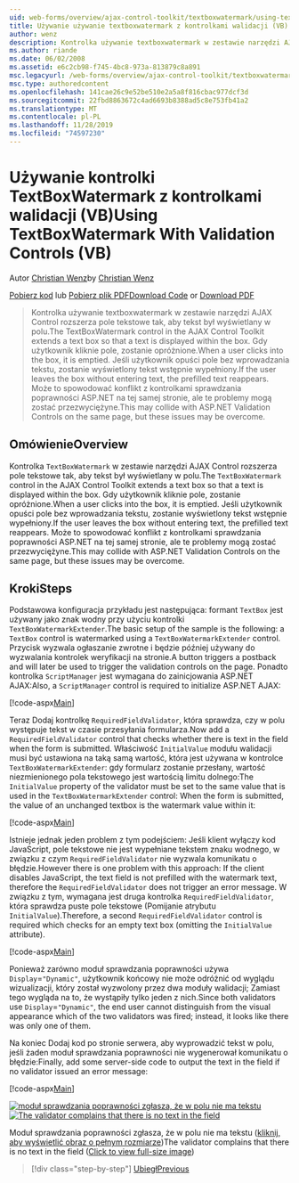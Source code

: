 ```yaml
---
uid: web-forms/overview/ajax-control-toolkit/textboxwatermark/using-textboxwatermark-with-validation-controls-vb
title: Używanie używanie textboxwatermark z kontrolkami walidacji (VB) | Microsoft Docs
author: wenz
description: Kontrolka używanie textboxwatermark w zestawie narzędzi AJAX Control rozszerza pole tekstowe tak, aby tekst był wyświetlany w polu. Gdy użytkownik kliknie w polu i...
ms.author: riande
ms.date: 06/02/2008
ms.assetid: e6c2cb98-f745-4bc8-973a-813879c8a891
msc.legacyurl: /web-forms/overview/ajax-control-toolkit/textboxwatermark/using-textboxwatermark-with-validation-controls-vb
msc.type: authoredcontent
ms.openlocfilehash: 141cae26c9e52be510e2a5a8f816cbac977dcf3d
ms.sourcegitcommit: 22fbd8863672c4ad6693b8388ad5c8e753fb41a2
ms.translationtype: MT
ms.contentlocale: pl-PL
ms.lasthandoff: 11/28/2019
ms.locfileid: "74597230"
---
```

# <a name="using-textboxwatermark-with-validation-controls-vb"></a><span data-ttu-id="96078-104">Używanie kontrolki TextBoxWatermark z kontrolkami walidacji (VB)</span><span class="sxs-lookup"><span data-stu-id="96078-104">Using TextBoxWatermark With Validation Controls (VB)</span></span>

<span data-ttu-id="96078-105">Autor [Christian Wenz](https://github.com/wenz)</span><span class="sxs-lookup"><span data-stu-id="96078-105">by [Christian Wenz](https://github.com/wenz)</span></span>

<span data-ttu-id="96078-106">[Pobierz kod](https://download.microsoft.com/download/9/3/f/93f8daea-bebd-4821-833b-95205389c7d0/TextBoxWatermark2.vb.zip) lub [Pobierz plik PDF](https://download.microsoft.com/download/b/6/a/b6ae89ee-df69-4c87-9bfb-ad1eb2b23373/textboxwatermark2VB.pdf)</span><span class="sxs-lookup"><span data-stu-id="96078-106">[Download Code](https://download.microsoft.com/download/9/3/f/93f8daea-bebd-4821-833b-95205389c7d0/TextBoxWatermark2.vb.zip) or [Download PDF](https://download.microsoft.com/download/b/6/a/b6ae89ee-df69-4c87-9bfb-ad1eb2b23373/textboxwatermark2VB.pdf)</span></span>

> <span data-ttu-id="96078-107">Kontrolka używanie textboxwatermark w zestawie narzędzi AJAX Control rozszerza pole tekstowe tak, aby tekst był wyświetlany w polu.</span><span class="sxs-lookup"><span data-stu-id="96078-107">The TextBoxWatermark control in the AJAX Control Toolkit extends a text box so that a text is displayed within the box.</span></span> <span data-ttu-id="96078-108">Gdy użytkownik kliknie pole, zostanie opróżnione.</span><span class="sxs-lookup"><span data-stu-id="96078-108">When a user clicks into the box, it is emptied.</span></span> <span data-ttu-id="96078-109">Jeśli użytkownik opuści pole bez wprowadzania tekstu, zostanie wyświetlony tekst wstępnie wypełniony.</span><span class="sxs-lookup"><span data-stu-id="96078-109">If the user leaves the box without entering text, the prefilled text reappears.</span></span> <span data-ttu-id="96078-110">Może to spowodować konflikt z kontrolkami sprawdzania poprawności ASP.NET na tej samej stronie, ale te problemy mogą zostać przezwyciężyne.</span><span class="sxs-lookup"><span data-stu-id="96078-110">This may collide with ASP.NET Validation Controls on the same page, but these issues may be overcome.</span></span>

## <a name="overview"></a><span data-ttu-id="96078-111">Omówienie</span><span class="sxs-lookup"><span data-stu-id="96078-111">Overview</span></span>

<span data-ttu-id="96078-112">Kontrolka `TextBoxWatermark` w zestawie narzędzi AJAX Control rozszerza pole tekstowe tak, aby tekst był wyświetlany w polu.</span><span class="sxs-lookup"><span data-stu-id="96078-112">The `TextBoxWatermark` control in the AJAX Control Toolkit extends a text box so that a text is displayed within the box.</span></span> <span data-ttu-id="96078-113">Gdy użytkownik kliknie pole, zostanie opróżnione.</span><span class="sxs-lookup"><span data-stu-id="96078-113">When a user clicks into the box, it is emptied.</span></span> <span data-ttu-id="96078-114">Jeśli użytkownik opuści pole bez wprowadzania tekstu, zostanie wyświetlony tekst wstępnie wypełniony.</span><span class="sxs-lookup"><span data-stu-id="96078-114">If the user leaves the box without entering text, the prefilled text reappears.</span></span> <span data-ttu-id="96078-115">Może to spowodować konflikt z kontrolkami sprawdzania poprawności ASP.NET na tej samej stronie, ale te problemy mogą zostać przezwyciężyne.</span><span class="sxs-lookup"><span data-stu-id="96078-115">This may collide with ASP.NET Validation Controls on the same page, but these issues may be overcome.</span></span>

## <a name="steps"></a><span data-ttu-id="96078-116">Kroki</span><span class="sxs-lookup"><span data-stu-id="96078-116">Steps</span></span>

<span data-ttu-id="96078-117">Podstawowa konfiguracja przykładu jest następująca: formant `TextBox` jest używany jako znak wodny przy użyciu kontrolki `TextBoxWatermarkExtender`.</span><span class="sxs-lookup"><span data-stu-id="96078-117">The basic setup of the sample is the following: a `TextBox` control is watermarked using a `TextBoxWatermarkExtender` control.</span></span> <span data-ttu-id="96078-118">Przycisk wyzwala ogłaszanie zwrotne i będzie później używany do wyzwalania kontrolek weryfikacji na stronie.</span><span class="sxs-lookup"><span data-stu-id="96078-118">A button triggers a postback and will later be used to trigger the validation controls on the page.</span></span> <span data-ttu-id="96078-119">Ponadto kontrolka `ScriptManager` jest wymagana do zainicjowania ASP.NET AJAX:</span><span class="sxs-lookup"><span data-stu-id="96078-119">Also, a `ScriptManager` control is required to initialize ASP.NET AJAX:</span></span>

[!code-aspx[Main](using-textboxwatermark-with-validation-controls-vb/samples/sample1.aspx)]

<span data-ttu-id="96078-120">Teraz Dodaj kontrolkę `RequiredFieldValidator`, która sprawdza, czy w polu występuje tekst w czasie przesyłania formularza.</span><span class="sxs-lookup"><span data-stu-id="96078-120">Now add a `RequiredFieldValidator` control that checks whether there is text in the field when the form is submitted.</span></span> <span data-ttu-id="96078-121">Właściwość `InitialValue` modułu walidacji musi być ustawiona na taką samą wartość, która jest używana w kontrolce `TextBoxWatermarkExtender`: gdy formularz zostanie przesłany, wartość niezmienionego pola tekstowego jest wartością limitu dolnego:</span><span class="sxs-lookup"><span data-stu-id="96078-121">The `InitialValue` property of the validator must be set to the same value that is used in the `TextBoxWatermarkExtender` control: When the form is submitted, the value of an unchanged textbox is the watermark value within it:</span></span>

[!code-aspx[Main](using-textboxwatermark-with-validation-controls-vb/samples/sample2.aspx)]

<span data-ttu-id="96078-122">Istnieje jednak jeden problem z tym podejściem: Jeśli klient wyłączy kod JavaScript, pole tekstowe nie jest wypełniane tekstem znaku wodnego, w związku z czym `RequiredFieldValidator` nie wyzwala komunikatu o błędzie.</span><span class="sxs-lookup"><span data-stu-id="96078-122">However there is one problem with this approach: If the client disables JavaScript, the text field is not prefilled with the watermark text, therefore the `RequiredFieldValidator` does not trigger an error message.</span></span> <span data-ttu-id="96078-123">W związku z tym, wymagana jest druga kontrolka `RequiredFieldValidator`, która sprawdza puste pole tekstowe (Pomijanie atrybutu `InitialValue`).</span><span class="sxs-lookup"><span data-stu-id="96078-123">Therefore, a second `RequiredFieldValidator` control is required which checks for an empty text box (omitting the `InitialValue` attribute).</span></span>

[!code-aspx[Main](using-textboxwatermark-with-validation-controls-vb/samples/sample3.aspx)]

<span data-ttu-id="96078-124">Ponieważ zarówno moduł sprawdzania poprawności używa `Display`=`"Dynamic"`, użytkownik końcowy nie może odróżnić od wyglądu wizualizacji, który został wyzwolony przez dwa moduły walidacji; Zamiast tego wygląda na to, że wystąpiły tylko jeden z nich.</span><span class="sxs-lookup"><span data-stu-id="96078-124">Since both validators use `Display`=`"Dynamic"`, the end user cannot distinguish from the visual appearance which of the two validators was fired; instead, it looks like there was only one of them.</span></span>

<span data-ttu-id="96078-125">Na koniec Dodaj kod po stronie serwera, aby wyprowadzić tekst w polu, jeśli żaden moduł sprawdzania poprawności nie wygenerował komunikatu o błędzie:</span><span class="sxs-lookup"><span data-stu-id="96078-125">Finally, add some server-side code to output the text in the field if no validator issued an error message:</span></span>

[!code-aspx[Main](using-textboxwatermark-with-validation-controls-vb/samples/sample4.aspx)]

<span data-ttu-id="96078-126">[![moduł sprawdzania poprawności zgłasza, że w polu nie ma tekstu](using-textboxwatermark-with-validation-controls-vb/_static/image2.png)](using-textboxwatermark-with-validation-controls-vb/_static/image1.png)</span><span class="sxs-lookup"><span data-stu-id="96078-126">[![The validator complains that there is no text in the field](using-textboxwatermark-with-validation-controls-vb/_static/image2.png)](using-textboxwatermark-with-validation-controls-vb/_static/image1.png)</span></span>

<span data-ttu-id="96078-127">Moduł sprawdzania poprawności zgłasza, że w polu nie ma tekstu ([kliknij, aby wyświetlić obraz o pełnym rozmiarze](using-textboxwatermark-with-validation-controls-vb/_static/image3.png))</span><span class="sxs-lookup"><span data-stu-id="96078-127">The validator complains that there is no text in the field ([Click to view full-size image](using-textboxwatermark-with-validation-controls-vb/_static/image3.png))</span></span>

> [!div class="step-by-step"]
> [<span data-ttu-id="96078-128">Ubiegł</span><span class="sxs-lookup"><span data-stu-id="96078-128">Previous</span></span>](using-textboxwatermark-in-a-formview-vb.md)
